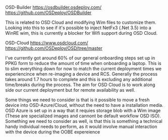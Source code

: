 OSD-Builder
https://osdbuilder.osdeploy.com/
https://github.com/OSDeploy/OSDBuilder

This is related to OSD Cloud and modifying Wim files to customize them. Looking into this to see if it's possible to inject NetFx3 (.Net 3.5) into a WinRE wim, this is currently a blocker for Wifi support during OSD Cloud.


OSD-Cloud 
https://www.osdcloud.com/
https://github.com/OSDeploy/OSD/tree/master

I've currently got around 60% of our general onboarding steps set up in PPKG form to reduce the amount of time when onboarding a laptop. This is to slim everything down for now to match the current deployment times we experiencince when re-imaging a device and RCS. Generally the process takes around 1.7 hours to complete and this is excluding any additional time/breaks during the process. The aim for OSD Cloud is to work along side our current deployment but for remote availability as well. 

Some things we need to consider is that is it possible to move a fresh device into OSD-Azure/Cloud, without the need to have a installation media. OSD Azure is set up in a way that it requies storage blob with a Wim image (These are specialized images and cannont be default workflow OSD ISO). Something we need to consider as well, is that this is something a technical handy individual needs to perform, as it would involve manual interaction with the device during the OOBE expereience 

